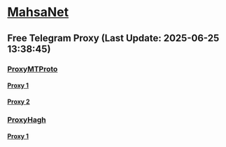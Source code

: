 
# [MahsaNet](https://t.me/mahsa_net)
## Free Telegram Proxy (Last Update: 2025-06-25 13:38:45)
### [ProxyMTProto](https://t.me/ProxyMTProto)
#### [Proxy 1](tg://proxy?server=109.104.153.252&port=443&secret=7gAA8A8Pd1VV____9QBuLmltZWRpYS5zdGVhbXBvd2VyZWQuY29t)
#### [Proxy 2](tg://proxy?server=14.102.10.114&port=85&secret=7gD_AA___wD_9VVf______VmLmtvLS0%3D)
### [ProxyHagh](https://t.me/ProxyHagh)
#### [Proxy 1](tg://proxy?server=new.sitemcinet.co.uk&port=443&secret=7gAA8A8Pd1VV____9QBuLmltZWRpYS5zdGVhbXBvd2VyZWQuY29t)

    
